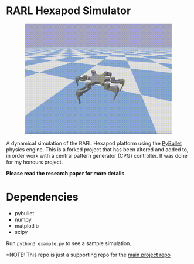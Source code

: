 # RARL Hexapod Simulator

<p align="center">
  <img src="gait.gif" width="400"/>
</p>

A dynamical simulation of the RARL Hexapod platform using the [PyBullet](https://pybullet.org/wordpress/) physics engine.
This is a forked project that has been altered and added to, in order work with a central pattern generator (CPG) controller.
It was done for my honours project. 

**Please read the research paper for more details**

# Dependencies
- pybullet
- numpy
- matplotlib
- scipy

Run `python3 example.py` to see a sample simulation. 

*NOTE: This repo is just a supporting repo for the [main project repo](https://github.com/DavidBlore/honours-project-hexapod)
